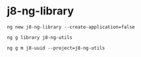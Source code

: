 # j8-ng-library


```
ng new j8-ng-library --create-application=false
```

```
ng g library j8-ng-utils 
```

```
ng g m j8-uuid --project=j8-ng-utils
```
